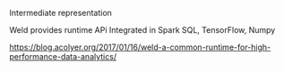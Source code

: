 
Intermediate representation

Weld provides runtime APi
Integrated in Spark SQL, TensorFlow, Numpy

https://blog.acolyer.org/2017/01/16/weld-a-common-runtime-for-high-performance-data-analytics/
